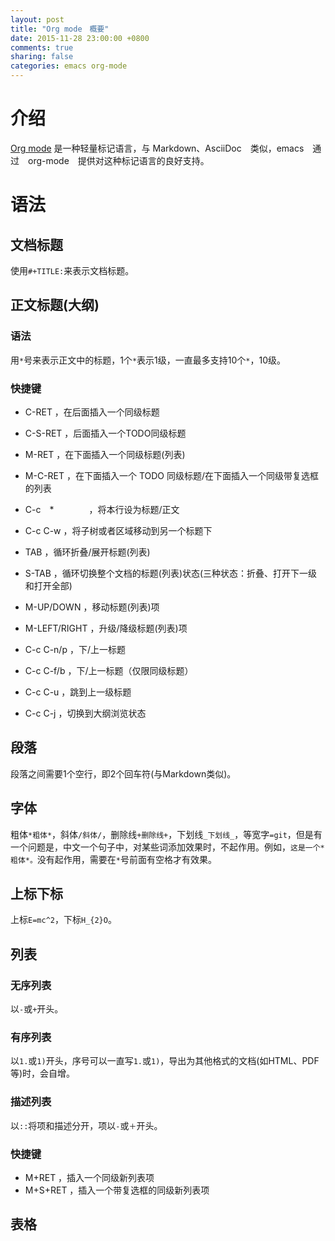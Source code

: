 ```yaml
---
layout: post
title: "Org mode　概要"
date: 2015-11-28 23:00:00 +0800
comments: true
sharing: false
categories: emacs org-mode
---
```


# 介绍

[Org mode](http://orgmode.org) 是一种轻量标记语言，与 Markdown、AsciiDoc　类似，emacs　通过　org-mode　提供对这种标记语言的良好支持。

# 语法

## 文档标题

使用`#+TITLE:`来表示文档标题。

## 正文标题(大纲)

### 语法

用`*`号来表示正文中的标题，1个`*`表示1级，一直最多支持10个`*`，10级。

### 快捷键

* C-RET        ，在后面插入一个同级标题
* C-S-RET      ，后面插入一个TODO同级标题
* M-RET        ，在下面插入一个同级标题(列表)
* M-C-RET      ，在下面插入一个 TODO 同级标题/在下面插入一个同级带复选框的列表
* C-c　*　　　　，将本行设为标题/正文
* C-c C-w     ，将子树或者区域移动到另一个标题下
* TAB          ，循环折叠/展开标题(列表)
* S-TAB        ，循环切换整个文档的标题(列表)状态(三种状态：折叠、打开下一级和打开全部)
* M-UP/DOWN    ，移动标题(列表)项
* M-LEFT/RIGHT ，升级/降级标题(列表)项

* C-c C-n/p	   ，下/上一标题
* C-c C-f/b	   ，下/上一标题（仅限同级标题）
* C-c C-u	   ，跳到上一级标题

* C-c C-j	   ，切换到大纲浏览状态


## 段落

段落之间需要1个空行，即2个回车符(与Markdown类似)。

## 字体

粗体`*粗体*`，斜体`/斜体/`，删除线`+删除线+`，下划线`_下划线_`，等宽字`=git`，但是有一个问题是，中文一个句子中，对某些词添加效果时，不起作用。例如，`这是一个*粗体*。`没有起作用，需要在`*`号前面有空格才有效果。

## 上标下标

上标`E=mc^2`，下标`H_{2}O`。

## 列表

### 无序列表

以`-`或`+`开头。

### 有序列表

以`1.`或`1)`开头，序号可以一直写`1.`或`1)`，导出为其他格式的文档(如HTML、PDF等)时，会自增。

### 描述列表

以`::`将项和描述分开，项以`-`或`＋`开头。

### 快捷键

* M+RET        ，插入一个同级新列表项
* M+S+RET      ，插入一个带复选框的同级新列表项

## 表格

